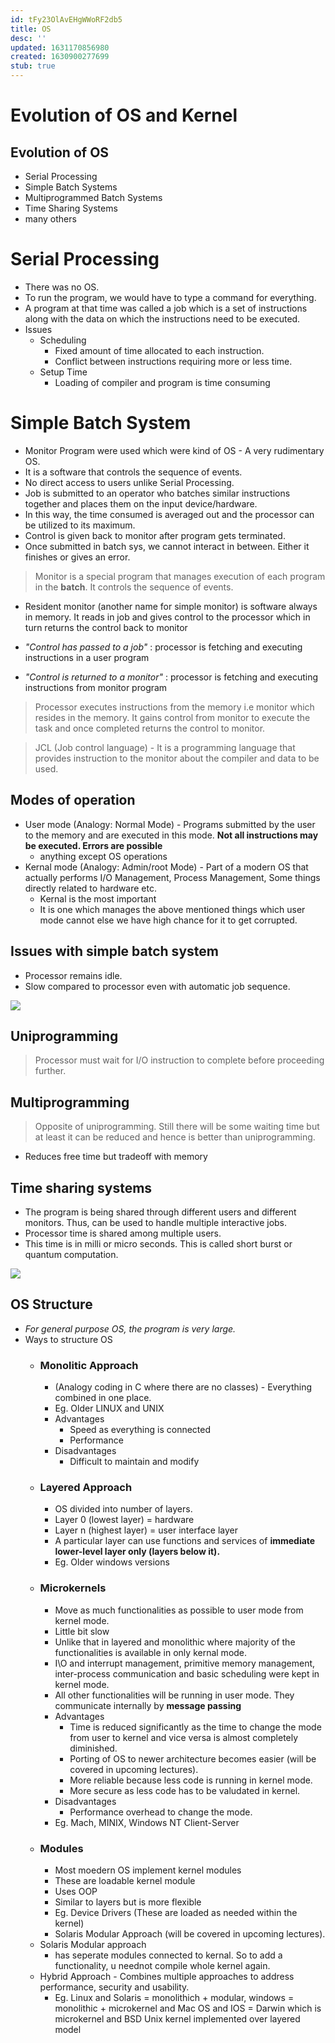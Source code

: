 ```yaml
---
id: tFy23OlAvEHgWWoRF2db5
title: OS
desc: ''
updated: 1631170856980
created: 1630900277699
stub: true
---
```


# Evolution of OS and Kernel

## Evolution of OS
* Serial Processing
* Simple Batch Systems
* Multiprogrammed Batch Systems
* Time Sharing Systems
* many others

# Serial Processing
* There was no OS.
* To run the program, we would have to type a command for everything.
* A program at that time was called a job which is a set of instructions along with the data on which the instructions need to be executed.
* Issues
    * Scheduling
        * Fixed amount of time allocated to each instruction.
        * Conflict between instructions requiring more or less time.
    * Setup Time
        * Loading of compiler and program is time consuming

# Simple Batch System
* Monitor Program were used which were kind of OS - A very rudimentary OS.
* It is a software that controls the sequence of events.
* No direct access to users unlike Serial Processing.
* Job is submitted to an operator who batches similar instructions together and places them on the input device/hardware.
* In this way, the time consumed is averaged out and the processor can be utilized to its maximum.
* Control is given back to monitor after program gets terminated.
* Once submitted in batch sys, we cannot interact in between. Either it finishes or gives an error.

> Monitor is a special program that manages execution of each program in the **batch**. It controls the sequence of events. 
* Resident monitor (another name for simple monitor) is software always in memory. It reads in job and gives control to the processor which in turn returns the control back to monitor

* _"Control has passed to a job"_ : processor is fetching and executing instructions in a user program

* _"Control is returned to a monitor"_ : processor is fetching and executing instructions from monitor program

> Processor executes instructions from the memory i.e monitor which resides in the memory. It gains control from monitor to execute the task and once completed returns the control to monitor.

> JCL (Job control language) - It is a programming language that provides instruction to the monitor about the compiler and data to be used.

## Modes of operation
* User mode (Analogy: Normal Mode) - Programs submitted by the user to the memory and are executed in this mode. **Not all instructions may be executed. Errors are possible**
    * anything except OS operations
* Kernal mode (Analogy: Admin/root Mode) - Part of a modern OS that actually performs I/O Management, Process Management, Some things directly related to hardware etc. 
    * Kernal is the most important 
    * It is one which manages the above mentioned things which user mode cannot else we have high chance for it to get corrupted.
    
## Issues with simple batch system 
* Processor remains idle.
* Slow compared to processor even with automatic job sequence.

![](/assets/images/2021-09-09-12-07-07.png)

## Uniprogramming

> Processor must wait for I/O instruction to complete before proceeding further.

## Multiprogramming

> Opposite of uniprogramming. Still there will be some waiting time but at least it can be reduced and hence is better than uniprogramming.
* Reduces free time but tradeoff with memory

## Time sharing systems
* The program is being shared through different users and different monitors. Thus, can be used to handle multiple interactive jobs.
* Processor time is shared among multiple users.
* This time is in milli or micro seconds. This is called short burst or quantum computation.

![](/assets/images/2021-09-09-12-07-32.png)

## OS Structure
* *For general purpose OS, the program is very large.*
* Ways to structure OS
    * ### Monolitic Approach
        * (Analogy coding in C where there are no classes) - Everything combined in one place.
        * Eg. Older LINUX and UNIX
        * Advantages
            * Speed as everything is connected
            * Performance
        * Disadvantages
            * Difficult to maintain and modify
    * ### Layered Approach 
        * OS divided into number of layers.
        * Layer 0 (lowest layer) = hardware 
        * Layer n (highest layer) = user interface layer
        * A particular layer can use functions and services of **immediate lower-level layer only (layers below it).**
        * Eg. Older windows versions
    * ### Microkernels 
        * Move as much functionalities as possible to user mode from kernel mode. 
        * Little bit slow
        * Unlike that in layered and monolithic where majority of the functionalities is available in only kernal mode.
        * I\O and interrupt management, primitive memory management, inter-process communication and basic scheduling were kept in kernel mode.
        * All other functionalities will be running in user mode. They communicate internally by **message passing**
        * Advantages
            * Time is reduced significantly as the time to change the mode from user to kernel and vice versa is almost completely diminished.
            * Porting of OS to newer architecture becomes easier (will be covered in upcoming lectures).
            * More reliable because less code is running in kernel mode.
            * More secure as less code has to be valudated in kernel.
        * Disadvantages
            * Performance overhead to change the mode.
        * Eg. Mach, MINIX, Windows NT Client-Server
    * ### Modules 
        *  Most moedern OS implement kernel modules
        * These are loadable kernel module
        * Uses OOP
        * Similar to layers but is more flexible
        * Eg. Device Drivers (These are loaded as needed within the kernel)
        * Solaris Modular Approach (will be covered in upcoming lectures).
    * Solaris Modular approach
        * has seperate modules connected to kernal. So to add a functionality, u neednot compile whole kernel again.
    * Hybrid Approach - Combines multiple approaches to address performance, security and usability.
        * Eg. Linux and Solaris = monolithich + modular, windows = monolithic + microkernel and Mac OS and IOS = Darwin which is microkernel and BSD Unix kernel implemented over layered model